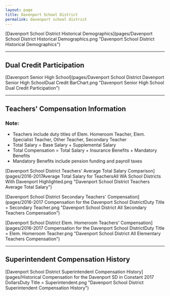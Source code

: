 ```yaml
---
layout: page
title: Davenport School District
permalink: davenport school district
---
```



[Davenport School District Historical Demographics](pages/Davenport School District Historical Demographics.png "Davenport School District Historical Demographics")

___

## Dual Credit Participation

[Davenport Senior High School](pages/Davenport School District Davenport Senior High SchoolDual Credit BarChart.png "Davenport Senior High School Dual Credit Participation")


___

## Teachers' Compensation Information
### Note:
- Teachers include duty titles of Elem. Homeroom Teacher, Elem. Specialist Teacher, Other Teacher, Secondary Teacher
- Total Salary = Base Salary + Supplemental Salary
- Total Compensation = Total Salary + Insurance Benefits + Mandatory Benefits
- Mandatory Benefits include pension funding and payroll taxes

[Davenport School District Teachers' Average Total Salary Comparison](pages/2016-2017Average Total Salary for TeachersAll WA School Districts With Davenport Highlighted.png "Davenport School District Teachers Average Total Salary")

[Davenport School District Secondary Teachers' Compensation](pages/2016-2017 Compensation for the Davenport School DistrictDuty Title = Secondary Teacher.png "Davenport School District All Secondary Teachers Compensation")

[Davenport School District Elem. Homeroom Teachers' Compensation](pages/2016-2017 Compensation for the Davenport School DistrictDuty Title = Elem. Homeroom Teacher.png "Davenport School District All Elementary Teachers Compensation")


___

## Superintendent Compensation History

[Davenport School District Superintendent Compensation History](pages/Historical Compensation for the Davenport SD in Constant 2017 DollarsDuty Title = Superintendent.png "Davenport School District Superintendent Compensation History")

